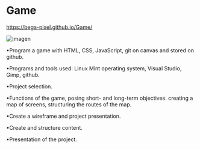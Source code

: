 # Game

https://bega-pixel.github.io/Game/

![imagen](https://user-images.githubusercontent.com/56162471/152158616-2c6d9bc4-f81b-420a-8f03-442fa5e107d8.png)

•Program a game with HTML, CSS, JavaScript, git on canvas and stored on github.

•Programs and tools used: Linux Mint operating system, Visual Studio, Gimp, github.

•Project selection.

•Functions of the game, posing short- and long-term objectives.
creating a map of screens, structuring the routes of the map.

•Create a wireframe and project presentation.

•Create and structure content.

•Presentation of the project.

